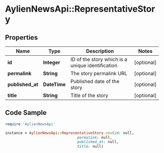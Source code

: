# AylienNewsApi::RepresentativeStory

## Properties

Name | Type | Description | Notes
------------ | ------------- | ------------- | -------------
**id** | **Integer** | ID of the story which is a unique identification | [optional] 
**permalink** | **String** | The story permalink URL | [optional] 
**published_at** | **DateTime** | Published date of the story | [optional] 
**title** | **String** | Title of the story | [optional] 

## Code Sample

```ruby
require 'AylienNewsApi'

instance = AylienNewsApi::RepresentativeStory.new(id: null,
                                 permalink: null,
                                 published_at: null,
                                 title: null)
```


